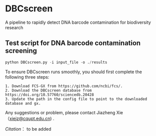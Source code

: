 # DBCscreen
A pipeline to rapidly detect DNA barcode contamination for biodiversity research

## Test script for DNA barcode contamination screening

```PYTHON
python DBCscreen.py -i input_file -o ./results
```
To ensure DBCscreen runs smoothly, you should first complete the following three steps:

    1. Download FCS-GX from https://github.com/ncbi/fcs/.
    2. Download the DBCscreen database from https://doi.org/10.57760/sciencedb.20428
    3. Update the path in the config file to point to the downloaded database and gx.

Any suggestions or problem, please contact Jiazheng Xie（xiejz@cqupt.edu.cn) .

*Citation*：
to be added
